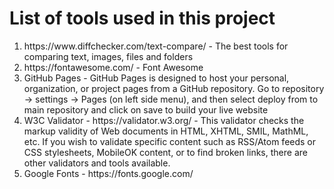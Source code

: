 # List of tools used in this project

<ol>
<li> https://www.diffchecker.com/text-compare/ - The best tools for comparing text, images, files and folders </li>
<li> https://fontawesome.com/ - Font Awesome</li>
<li> GitHub Pages - GitHub Pages is designed to host your personal, organization, or project pages from a GitHub repository. Go to repository -> settings -> Pages (on left side menu), and then select deploy from to main repository and click on save to build your live website</li>
<li> W3C Validator - https://validator.w3.org/ - This validator checks the markup validity of Web documents in HTML, XHTML, SMIL, MathML, etc. If you wish to validate specific content such as RSS/Atom feeds or CSS stylesheets, MobileOK content, or to find broken links, there are other validators and tools available. </li>
<li> Google Fonts - https://fonts.google.com/ </li>
